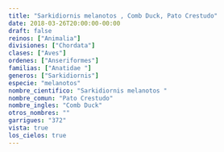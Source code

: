 ```yaml
---
title: "Sarkidiornis melanotos , Comb Duck, Pato Crestudo"
date: 2018-03-26T20:00:00-00:00
draft: false
reinos: ["Animalia"]
divisiones: ["Chordata"]
clases: ["Aves"]
ordenes: ["Anseriformes"]
familias: ["Anatidae "]
generos: ["Sarkidiornis"]
especie: "melanotos"
nombre_cientifico: "Sarkidiornis melanotos "
nombre_comun: "Pato Crestudo"
nombre_ingles: "Comb Duck"
otros_nombres: ""
garrigues: "372"
vista: true
los_cielos: true
---
```

